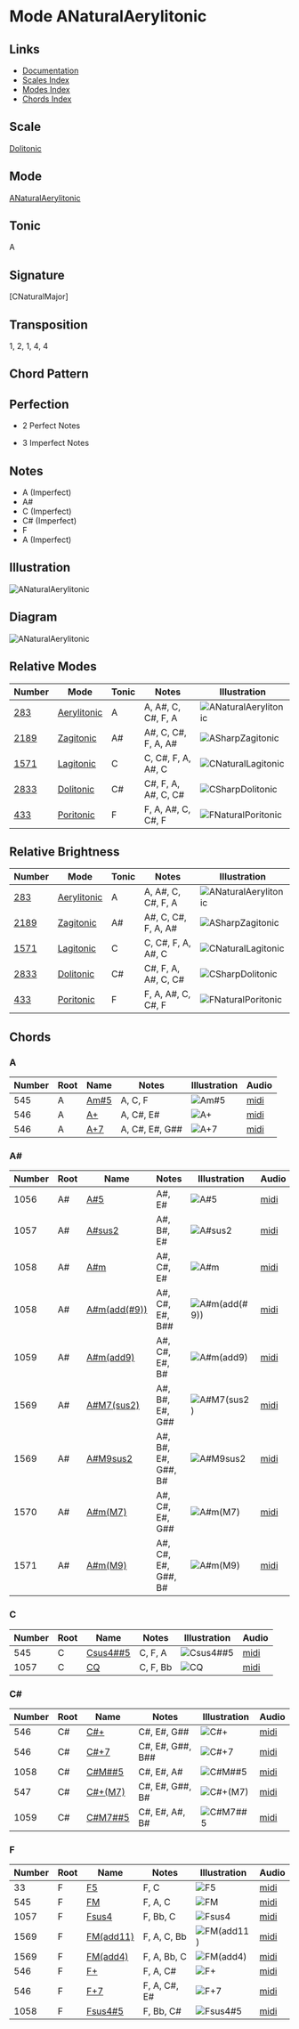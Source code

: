 # Mode ANaturalAerylitonic

## Links

- [Documentation](README.md)
- [Scales Index](Scales.md)
- [Modes Index](Modes.md)
- [Chords Index](Chords.md)

## Scale

[Dolitonic](ScaleDolitonic.md)

## Mode

[ANaturalAerylitonic](ModeANaturalAerylitonic.md)

## Tonic

A

## Signature

[CNaturalMajor]

## Transposition

1, 2, 1, 4, 4

## Chord Pattern



## Perfection

 - 2 Perfect Notes

 - 3 Imperfect Notes

## Notes

- A (Imperfect)
- A#
- C (Imperfect)
- C# (Imperfect)
- F
- A (Imperfect)

## Illustration

![ANaturalAerylitonic](ModeANaturalAerylitonic.png)

## Diagram

![ANaturalAerylitonic](CircleModeANaturalAerylitonic.png)

## Relative Modes

| Number | Mode | Tonic | Notes | Illustration |
|--------|------|-------|-------|--------------|
| [283](https://ianring.com/musictheory/scales/283) | [Aerylitonic](ModeAerylitonic.md) | A | A, A#, C, C#, F, A | ![ANaturalAerylitonic](ModeANaturalAerylitonic.png) |
| [2189](https://ianring.com/musictheory/scales/2189) | [Zagitonic](ModeZagitonic.md) | A# | A#, C, C#, F, A, A# | ![ASharpZagitonic](ModeASharpZagitonic.png) |
| [1571](https://ianring.com/musictheory/scales/1571) | [Lagitonic](ModeLagitonic.md) | C | C, C#, F, A, A#, C | ![CNaturalLagitonic](ModeCNaturalLagitonic.png) |
| [2833](https://ianring.com/musictheory/scales/2833) | [Dolitonic](ModeDolitonic.md) | C# | C#, F, A, A#, C, C# | ![CSharpDolitonic](ModeCSharpDolitonic.png) |
| [433](https://ianring.com/musictheory/scales/433) | [Poritonic](ModePoritonic.md) | F | F, A, A#, C, C#, F | ![FNaturalPoritonic](ModeFNaturalPoritonic.png) |
## Relative Brightness

| Number | Mode | Tonic | Notes | Illustration |
|--------|------|-------|-------|--------------|
| [283](https://ianring.com/musictheory/scales/283) | [Aerylitonic](ModeAerylitonic.md) | A | A, A#, C, C#, F, A | ![ANaturalAerylitonic](CircleModeANaturalAerylitonic.png) |
| [2189](https://ianring.com/musictheory/scales/2189) | [Zagitonic](ModeZagitonic.md) | A# | A#, C, C#, F, A, A# | ![ASharpZagitonic](CircleModeASharpZagitonic.png) |
| [1571](https://ianring.com/musictheory/scales/1571) | [Lagitonic](ModeLagitonic.md) | C | C, C#, F, A, A#, C | ![CNaturalLagitonic](CircleModeCNaturalLagitonic.png) |
| [2833](https://ianring.com/musictheory/scales/2833) | [Dolitonic](ModeDolitonic.md) | C# | C#, F, A, A#, C, C# | ![CSharpDolitonic](CircleModeCSharpDolitonic.png) |
| [433](https://ianring.com/musictheory/scales/433) | [Poritonic](ModePoritonic.md) | F | F, A, A#, C, C#, F | ![FNaturalPoritonic](CircleModeFNaturalPoritonic.png) |

## Chords

### A

| Number | Root | Name | Notes | Illustration | Audio |
|--------|------|------|-------|--------------|-------|
| 545 | A | [Am#5](ChordANaturalMinorSharpFifth.md) | A, C, F | ![Am#5](ChordANaturalMinorSharpFifthRootPosition.png) | [midi](ChordANaturalMinorSharpFifthRootPosition.mid) |
| 546 | A | [A+](ChordANaturalAugmented.md) | A, C#, E# | ![A+](ChordANaturalAugmentedRootPosition.png) | [midi](ChordANaturalAugmentedRootPosition.mid) |
| 546 | A | [A+7](ChordANaturalAugmentedAugmentedSeventh.md) | A, C#, E#, G## | ![A+7](ChordANaturalAugmentedAugmentedSeventhRootPosition.png) | [midi](ChordANaturalAugmentedAugmentedSeventhRootPosition.mid) |

### A#

| Number | Root | Name | Notes | Illustration | Audio |
|--------|------|------|-------|--------------|-------|
| 1056 | A# | [A#5](ChordASharpPowerChord.md) | A#, E# | ![A#5](ChordASharpPowerChordRootPosition.png) | [midi](ChordASharpPowerChordRootPosition.mid) |
| 1057 | A# | [A#sus2](ChordASharpSuspendedSecond.md) | A#, B#, E# | ![A#sus2](ChordASharpSuspendedSecondRootPosition.png) | [midi](ChordASharpSuspendedSecondRootPosition.mid) |
| 1058 | A# | [A#m](ChordASharpMinor.md) | A#, C#, E# | ![A#m](ChordASharpMinorRootPosition.png) | [midi](ChordASharpMinorRootPosition.mid) |
| 1058 | A# | [A#m(add(#9))](ChordASharpMinorAddSharpNinth.md) | A#, C#, E#, B## | ![A#m(add(#9))](ChordASharpMinorAddSharpNinthRootPosition.png) | [midi](ChordASharpMinorAddSharpNinthRootPosition.mid) |
| 1059 | A# | [A#m(add9)](ChordASharpMinorAddNinth.md) | A#, C#, E#, B# | ![A#m(add9)](ChordASharpMinorAddNinthRootPosition.png) | [midi](ChordASharpMinorAddNinthRootPosition.mid) |
| 1569 | A# | [A#M7(sus2)](ChordASharpMajorSeventhSuspendedSecond.md) | A#, B#, E#, G## | ![A#M7(sus2)](ChordASharpMajorSeventhSuspendedSecondRootPosition.png) | [midi](ChordASharpMajorSeventhSuspendedSecondRootPosition.mid) |
| 1569 | A# | [A#M9sus2](ChordASharpMajorNinthSuspendedSecond.md) | A#, B#, E#, G##, B# | ![A#M9sus2](ChordASharpMajorNinthSuspendedSecondRootPosition.png) | [midi](ChordASharpMajorNinthSuspendedSecondRootPosition.mid) |
| 1570 | A# | [A#m(M7)](ChordASharpMinorMajorSeventh.md) | A#, C#, E#, G## | ![A#m(M7)](ChordASharpMinorMajorSeventhRootPosition.png) | [midi](ChordASharpMinorMajorSeventhRootPosition.mid) |
| 1571 | A# | [A#m(M9)](ChordASharpMinorMajorNinth.md) | A#, C#, E#, G##, B# | ![A#m(M9)](ChordASharpMinorMajorNinthRootPosition.png) | [midi](ChordASharpMinorMajorNinthRootPosition.mid) |

### C

| Number | Root | Name | Notes | Illustration | Audio |
|--------|------|------|-------|--------------|-------|
| 545 | C | [Csus4##5](ChordCNaturalSuspendedFourthDoubleSharpFifth.md) | C, F, A | ![Csus4##5](ChordCNaturalSuspendedFourthDoubleSharpFifthRootPosition.png) | [midi](ChordCNaturalSuspendedFourthDoubleSharpFifthRootPosition.mid) |
| 1057 | C | [CQ](ChordCNaturalQuartal.md) | C, F, Bb | ![CQ](ChordCNaturalQuartalRootPosition.png) | [midi](ChordCNaturalQuartalRootPosition.mid) |

### C#

| Number | Root | Name | Notes | Illustration | Audio |
|--------|------|------|-------|--------------|-------|
| 546 | C# | [C#+](ChordCSharpAugmented.md) | C#, E#, G## | ![C#+](ChordCSharpAugmentedRootPosition.png) | [midi](ChordCSharpAugmentedRootPosition.mid) |
| 546 | C# | [C#+7](ChordCSharpAugmentedAugmentedSeventh.md) | C#, E#, G##, B## | ![C#+7](ChordCSharpAugmentedAugmentedSeventhRootPosition.png) | [midi](ChordCSharpAugmentedAugmentedSeventhRootPosition.mid) |
| 1058 | C# | [C#M##5](ChordCSharpMajorDoubleSharpFifth.md) | C#, E#, A# | ![C#M##5](ChordCSharpMajorDoubleSharpFifthRootPosition.png) | [midi](ChordCSharpMajorDoubleSharpFifthRootPosition.mid) |
| 547 | C# | [C#+(M7)](ChordCSharpAugmentedMajorSeventh.md) | C#, E#, G##, B# | ![C#+(M7)](ChordCSharpAugmentedMajorSeventhRootPosition.png) | [midi](ChordCSharpAugmentedMajorSeventhRootPosition.mid) |
| 1059 | C# | [C#M7##5](ChordCSharpMajorSeventhDoubleSharpFifth.md) | C#, E#, A#, B# | ![C#M7##5](ChordCSharpMajorSeventhDoubleSharpFifthRootPosition.png) | [midi](ChordCSharpMajorSeventhDoubleSharpFifthRootPosition.mid) |

### F

| Number | Root | Name | Notes | Illustration | Audio |
|--------|------|------|-------|--------------|-------|
| 33 | F | [F5](ChordFNaturalPowerChord.md) | F, C | ![F5](ChordFNaturalPowerChordRootPosition.png) | [midi](ChordFNaturalPowerChordRootPosition.mid) |
| 545 | F | [FM](ChordFNaturalMajor.md) | F, A, C | ![FM](ChordFNaturalMajorRootPosition.png) | [midi](ChordFNaturalMajorRootPosition.mid) |
| 1057 | F | [Fsus4](ChordFNaturalSuspendedFourth.md) | F, Bb, C | ![Fsus4](ChordFNaturalSuspendedFourthRootPosition.png) | [midi](ChordFNaturalSuspendedFourthRootPosition.mid) |
| 1569 | F | [FM(add11)](ChordFNaturalMajorAddEleventh.md) | F, A, C, Bb | ![FM(add11)](ChordFNaturalMajorAddEleventhRootPosition.png) | [midi](ChordFNaturalMajorAddEleventhRootPosition.mid) |
| 1569 | F | [FM(add4)](ChordFNaturalMajorAddFourth.md) | F, A, Bb, C | ![FM(add4)](ChordFNaturalMajorAddFourthRootPosition.png) | [midi](ChordFNaturalMajorAddFourthRootPosition.mid) |
| 546 | F | [F+](ChordFNaturalAugmented.md) | F, A, C# | ![F+](ChordFNaturalAugmentedRootPosition.png) | [midi](ChordFNaturalAugmentedRootPosition.mid) |
| 546 | F | [F+7](ChordFNaturalAugmentedAugmentedSeventh.md) | F, A, C#, E# | ![F+7](ChordFNaturalAugmentedAugmentedSeventhRootPosition.png) | [midi](ChordFNaturalAugmentedAugmentedSeventhRootPosition.mid) |
| 1058 | F | [Fsus4#5](ChordFNaturalSuspendedFourthSharpFifth.md) | F, Bb, C# | ![Fsus4#5](ChordFNaturalSuspendedFourthSharpFifthRootPosition.png) | [midi](ChordFNaturalSuspendedFourthSharpFifthRootPosition.mid) |

